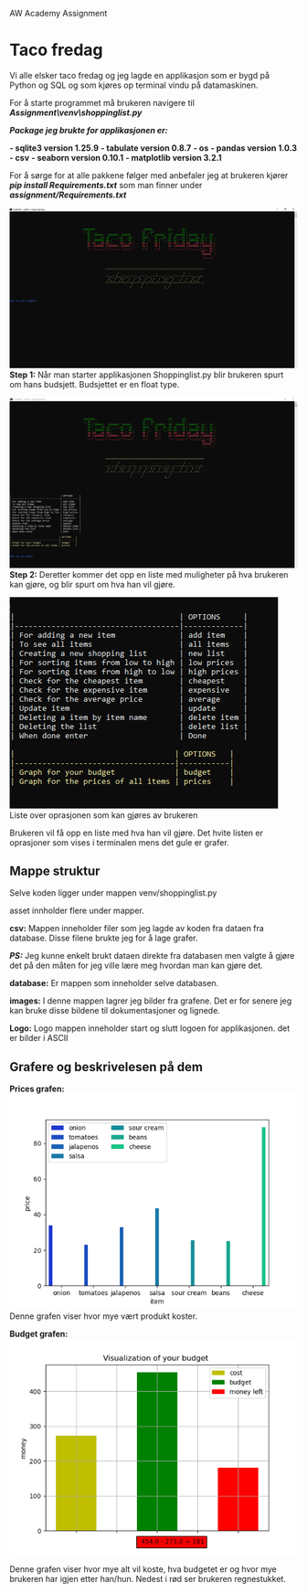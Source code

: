  AW Academy Assignment
 
# Taco fredag
 
Vi alle elsker taco fredag og jeg lagde en applikasjon som er bygd på Python og SQL og som kjøres op terminal vindu på datamaskinen.

For å starte programmet må brukeren navigere til 
***Assignment\venv\shoppinglist.py***


***Package jeg brukte for applikasjonen er:***

**- sqlite3  	version 1.25.9**
**- tabulate 	version 0.8.7**
**- os**
**- pandas 	version 1.0.3**
**- csv**
**- seaborn 	version 0.10.1**
**- matplotlib	version 3.2.1**
		
For å sørge for at alle pakkene følger med anbefaler jeg at brukeren kjører ***pip install Requirements.txt*** som man finner under ***assignment/Requirements.txt***




![](asset/images/startbilde.PNG) 
**Step 1:** Når man starter applikasjonen Shoppinglist.py blir brukeren spurt om hans budsjett. Budsjettet er en float type.

![](asset/images/side2.PNG) 
**Step 2:** Deretter kommer det opp en liste med muligheter på hva brukeren kan gjøre, og blir spurt om hva han vil gjøre. 

![](asset/images/options.PNG) 
Liste over oprasjonen som kan gjøres av brukeren
 
Brukeren vil få opp en liste med hva han vil gjøre. Det hvite listen er oprasjoner som vises i terminalen mens det gule er grafer. 


## Mappe struktur

Selve koden ligger under mappen venv/shoppinglist.py

asset innholder flere under mapper. 

**csv:** 	Mappen inneholder filer som jeg lagde av koden fra dataen 	fra database. Disse filene brukte jeg for å lage grafer. 

***PS:***  Jeg kunne enkelt brukt dataen direkte fra databasen men  	valgte å gjøre det på den måten for jeg ville lære meg 	hvordan man kan gjøre det. 

**database:** Er mappen som inneholder selve databasen.

**images:** I denne mappen lagrer jeg bilder fra grafene. Det er for 	   senere jeg kan bruke disse bildene til dokumentasjoner 	   	   og lignede. 

**Logo:**	Logo mappen inneholder start og slutt logoen for 	applikasjonen. det er bilder i ASCII

## Grafere og beskrivelesen på dem

**Prices grafen:** 
![](asset/images/item_sum.png) 
Denne grafen viser hvor mye vært produkt koster.

**Budget grafen:**
![](asset/images/budget.png) 
 
Denne grafen viser hvor mye alt vil koste, hva budgetet er og hvor mye brukeren har igjen etter han/hun. Nedest i rød ser brukeren regnestukket. 
